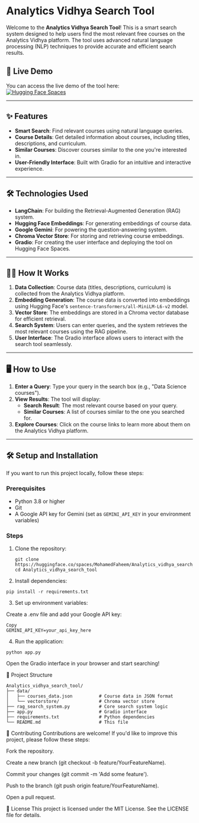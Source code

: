 # Analytics Vidhya Search Tool

Welcome to the **Analytics Vidhya Search Tool**! This is a smart search system designed to help users find the most relevant free courses on the Analytics Vidhya platform. The tool uses advanced natural language processing (NLP) techniques to provide accurate and efficient search results.

## 🚀 Live Demo
You can access the live demo of the tool here:  
[![Hugging Face Spaces](https://img.shields.io/badge/🤗%20Hugging%20Face-Spaces-blue)](https://huggingface.co/spaces/MohamedFaheem/Analytics_vidhya_search_tool)

---

## ✨ Features
- **Smart Search**: Find relevant courses using natural language queries.
- **Course Details**: Get detailed information about courses, including titles, descriptions, and curriculum.
- **Similar Courses**: Discover courses similar to the one you're interested in.
- **User-Friendly Interface**: Built with Gradio for an intuitive and interactive experience.

---

## 🛠️ Technologies Used
- **LangChain**: For building the Retrieval-Augmented Generation (RAG) system.
- **Hugging Face Embeddings**: For generating embeddings of course data.
- **Google Gemini**: For powering the question-answering system.
- **Chroma Vector Store**: For storing and retrieving course embeddings.
- **Gradio**: For creating the user interface and deploying the tool on Hugging Face Spaces.

---

## 🧑‍💻 How It Works
1. **Data Collection**: Course data (titles, descriptions, curriculum) is collected from the Analytics Vidhya platform.
2. **Embedding Generation**: The course data is converted into embeddings using Hugging Face's `sentence-transformers/all-MiniLM-L6-v2` model.
3. **Vector Store**: The embeddings are stored in a Chroma vector database for efficient retrieval.
4. **Search System**: Users can enter queries, and the system retrieves the most relevant courses using the RAG pipeline.
5. **User Interface**: The Gradio interface allows users to interact with the search tool seamlessly.

---

## 🖥️ How to Use
1. **Enter a Query**: Type your query in the search box (e.g., "Data Science courses").
2. **View Results**: The tool will display:
   - **Search Result**: The most relevant course based on your query.
   - **Similar Courses**: A list of courses similar to the one you searched for.
3. **Explore Courses**: Click on the course links to learn more about them on the Analytics Vidhya platform.

---

## 🛠️ Setup and Installation
If you want to run this project locally, follow these steps:

### Prerequisites
- Python 3.8 or higher
- Git
- A Google API key for Gemini (set as `GEMINI_API_KEY` in your environment variables)

### Steps
1. Clone the repository:
   ```
   git clone https://huggingface.co/spaces/MohamedFaheem/Analytics_vidhya_search_tool
   cd Analytics_vidhya_search_tool

2. Install dependencies:

```
pip install -r requirements.txt
```
3. Set up environment variables:

Create a .env file and add your Google API key:

```
Copy
GEMINI_API_KEY=your_api_key_here
```

4. Run the application:

```
python app.py
```

Open the Gradio interface in your browser and start searching!

📂 Project Structure
```
Analytics_vidhya_search_tool/
├── data/
│   ├── courses_data.json          # Course data in JSON format
│   └── vectorstore/               # Chroma vector store
├── rag_search_system.py           # Core search system logic
├── app.py                         # Gradio interface
├── requirements.txt               # Python dependencies
└── README.md                      # This file
```

🤝 Contributing
Contributions are welcome! If you'd like to improve this project, please follow these steps:

Fork the repository.

Create a new branch (git checkout -b feature/YourFeatureName).

Commit your changes (git commit -m 'Add some feature').

Push to the branch (git push origin feature/YourFeatureName).

Open a pull request.

📜 License
This project is licensed under the MIT License. See the LICENSE file for details.
